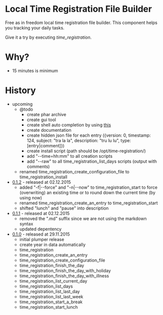 # Local Time Registration File Builder

Free as in freedom local time registration file builder.
This component helps you tracking your daily tasks.

Give it a try by executing *time_registration*.

# Why?

* 15 minutes is minimum

# History

* upcoming
    * @todo
        * create phar archive
        * create gui tool
        * create shell auto completion by using [this](https://github.com/bazzline/php_component_cli_readline)
        * create documentation
        * create hidden json file for each entry ({version: 0, timestamp: 124, subject: "tra la la", description: "tru lu lu", type: [entry|comment]})
        * create install script (path should be /opt/time-registration/)
        * add "--time=hh:mm" to all creation scripts
        * add "--raw" to all time_registration_list_days scripts (output with comments)
    * renamed time_registration_create_configuration_file to time_registration_install
* [0.1.2](https://github.com/time-registration/local_builder/tree/0.1.2) - released at 02.12.2015
    * added "-f|--force" and "-n|--now" to time_registration_start to force (overwriting) an existing time or to round down the current time (by using now)
    * renamed time_registration_create_an_entry to time_registration_start
    * shifted "lunch" and "pause" into description
* [0.1.1](https://github.com/time-registration/local_builder/tree/0.1.1) - released at 02.12.2015
    * removed the ".md" suffix since we are not using the markdown syntax
    * updated depentency
* [0.1.0](https://github.com/time-registration/local_builder/tree/0.1.0) - released at 29.11.2015
    * initial plumper release
    * create year in data automatically
    * time_registration
    * time_registration_create_an_entry
    * time_registration_create_configuration_file
    * time_registration_finish_the_day
    * time_registration_finish_the_day_with_holiday
    * time_registration_finish_the_day_with_illness
    * time_registration_list_current_day
    * time_registration_list_days
    * time_registration_list_last_day
    * time_registration_list_last_week
    * time_registration_start_a_break
    * time_registration_start_lunch
